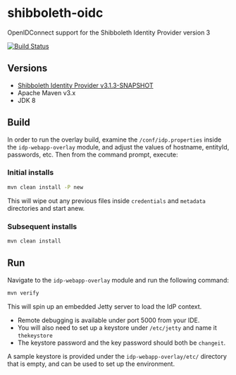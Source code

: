 # shibboleth-oidc
OpenIDConnect support for the Shibboleth Identity Provider version 3

[![Build Status](https://travis-ci.org/uchicago/shibboleth-oidc.svg?branch=master)](https://travis-ci.org/uchicago/shibboleth-oidc)

## Versions
- [Shibboleth Identity Provider v3.1.3-SNAPSHOT](https://wiki.shibboleth.net/confluence/display/IDP30/Home)
- Apache Maven v3.x
- JDK 8

## Build
In order to run the overlay build, examine the `/conf/idp.properties` inside the `idp-webapp-overlay` module,
and adjust the values of hostname, entityId, passwords, etc. Then from the command prompt, execute:

### Initial installs

```bash
mvn clean install -P new
```

This will wipe out any previous files inside `credentials` and `metadata` directories and start anew.


### Subsequent installs

```bash
mvn clean install
```

## Run
Navigate to the `idp-webapp-overlay` module and run the following command:

```bash
mvn verify
```

This will spin up an embedded Jetty server to load the IdP context. 

* Remote debugging is available under port 5000 from your IDE. 
* You will also need to set up a keystore under `/etc/jetty` and name it `thekeystore`
* The keystore password and the key password should both be `changeit`.
 
A sample keystore is provided under the `idp-webapp-overlay/etc/` directory that is empty, and can be used to set up the environment.  
